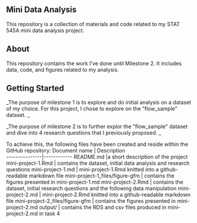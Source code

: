 ## Mini Data Analysis

This repository is a collection of materials and code related to my STAT 545A mini data analysis project.

## About

This repository contains the work I've done until Milestone 2. It includes data, code, and figures related to my analysis.

## Getting Started

_The purpose of milestone 1 is to explore and do initial analysis on a dataset of my choice. For this project, I chose to explore on the "flow_sample" dataset. _

_The purpose of milestone 2 is to further explor the "flow_sample" dataset and dive into 4 research questions that I previously proposed. _ 

To achieve this, the following files have been created and reside within the GitHub repository:
Document name  | Description     
---------------|------------
README.md |a short description of the project
mini-project-1.Rmd | contains the dataset, initial data analysis and research questions
mini-project-1.md | mini-project-1.Rmd knitted into a github-readable markdown file
mini-project-1_files/figure-gfm | contains the figures presented in mini-project-1.md
mini-project-2.Rmd | contains the dataset, initial research questions and the following data manipulation
mini-project-2.md | mini-project-2.Rmd knitted into a github-readable markdown file
mini-project-2_files/figure-gfm | contains the figures presented in mini-project-2.md
output/ | contains the RDS and csv files produced in mini-project-2.md in task 4

